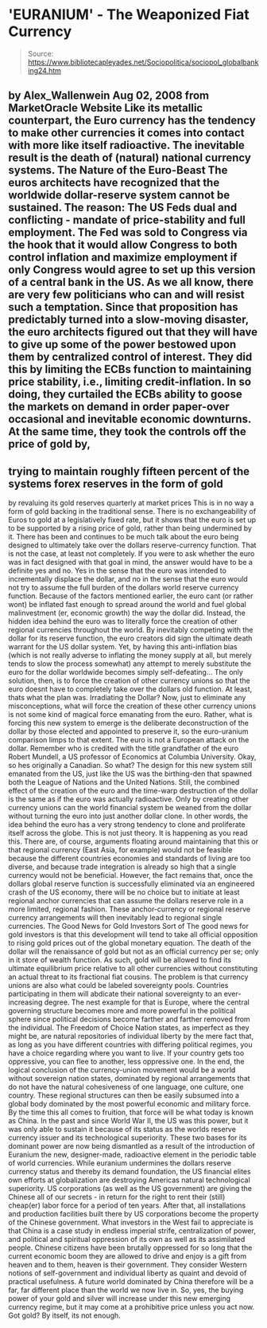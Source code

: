# 'EURANIUM' - The Weaponized Fiat Currency

> Source: https://www.bibliotecapleyades.net/Sociopolitica/sociopol_globalbanking24.htm

by Alex_Wallenwein
Aug 02, 2008
from
MarketOracle Website
Like its metallic counterpart, the Euro currency
has the tendency to make other currencies it comes into contact with more
like itself radioactive. The inevitable result is the death of
(natural) national currency systems.
The Nature of the
Euro-Beast
The euros architects have recognized that the worldwide dollar-reserve
system cannot be sustained. The reason:
The
US Feds dual and conflicting - mandate of price-stability and
full employment. The Fed was sold to Congress via the hook that it would
allow Congress to both control inflation and maximize employment if only
Congress would agree to set up this version of a central bank in the US.
As we all know, there are very few politicians who can and will resist such
a temptation.
Since that proposition has predictably turned into a slow-moving disaster,
the euro architects figured out that they will have to give up some of the
power bestowed upon them by centralized control of interest. They did this
by limiting the ECBs function to maintaining price stability, i.e.,
limiting credit-inflation.
In so doing, they curtailed the ECBs ability to goose the markets on demand
in order paper-over occasional and inevitable economic downturns.
At the same time, they took the controls off the
price of gold by,
-
trying to maintain roughly fifteen
percent of the systems forex reserves in the form of gold
-
by revaluing its gold reserves quarterly
at market prices
This is in no way a form of gold backing in the
traditional sense. There is no exchangeability of Euros to gold at a
legislatively fixed rate, but it shows that the euro is set up to be
supported by a rising price of gold, rather than being undermined by it.
There has been and continues to be much talk about the euro being designed
to ultimately take over the dollars reserve-currency function. That is not
the case, at least not completely.
If you were to ask whether the euro was in fact designed with that goal in
mind, the answer would have to be a definite yes and no. Yes in the sense
that the euro was intended to incrementally displace the dollar, and no in
the sense that the euro would not try to assume the full burden of the
dollars world reserve currency function.
Because of the factors mentioned earlier, the euro cant (or rather wont)
be inflated fast enough to spread around the world and fuel global
malinvestment (er,
economic growth) the way the dollar did.
Instead, the hidden idea behind the euro was to literally force the creation
of other regional currencies throughout the world.
By inevitably competing with the dollar for its reserve function, the euro
creators did sign the ultimate death warrant for the US dollar system. Yet,
by having this anti-inflation bias (which is not really adverse to
inflating the money supply at all, but merely tends to slow the process
somewhat) any attempt to merely substitute the euro for the dollar worldwide
becomes simply self-defeating...
The only solution, then, is to force the creation of other currency
unions so that the euro doesnt have to completely take over the
dollars old function.
At least, thats what the plan was.
Irradiating the
Dollar?
Now, just to eliminate any misconceptions, what will force the creation of
these other currency unions is not some kind of magical force emanating from
the euro. Rather, what is forcing this new system to emerge is the
deliberate deconstruction of the dollar by those elected and appointed to
preserve it, so the euro-uranium comparison limps to that extent.
The euro is not a European attack on the dollar. Remember who is credited
with the title grandfather of the euro Robert Mundell, a US
professor of Economics at Columbia University. Okay, so hes originally a
Canadian. So what? The design for this new system still emanated from the
US, just like the US was the birthing-den that spawned both the League of
Nations and
the United Nations.
Still, the combined effect of the creation of the euro and the time-warp
destruction of the dollar is the same as if the euro was actually
radioactive. Only by creating other currency unions can the world financial
system be weaned from the dollar without turning the euro into just another
dollar clone. In other words, the idea behind the euro has a very strong
tendency to clone and proliferate itself across the globe. This is not just
theory. It is happening as you read this.
There are, of course, arguments floating around maintaining that this or
that regional currency (East Asia, for example) would not be feasible
because the different countries economies and standards of living are too
diverse, and because trade integration is already so high that a single
currency would not be beneficial.
However, the fact remains that, once the dollars global reserve function
is successfully eliminated via an engineered crash of the US economy,
there will be no choice but to initiate at least regional anchor currencies
that can assume the dollars reserve role in a more limited, regional
fashion.
These anchor-currency or regional reserve
currency arrangements will then inevitably lead to regional single
currencies.
The Good News for Gold
Investors Sort of
The good news for gold investors is that this development will tend to take
all official opposition to rising gold prices out of the global monetary
equation.
The death of the dollar will the
renaissance of gold but not as an official currency per se; only in it
store of wealth function. As such, gold will be allowed to find its ultimate
equilibrium price relative to all other currencies without constituting an
actual threat to its fractional fiat cousins.
The problem is that currency unions are also what could be labeled
sovereignty pools. Countries participating in them will abdicate their
national sovereignty to an ever-increasing degree.
The nest example for that is Europe, where the
central governing structure becomes more and more powerful in the political
sphere since political decisions become farther and farther removed from the
individual.
The Freedom of Choice
Nation states, as imperfect as they might be, are natural repositories of
individual liberty by the mere fact that, as long as you have different
countries with differing political regimes, you have a choice regarding
where you want to live. If your country gets too oppressive, you can flee to
another, less oppressive one.
In the end, the logical conclusion of the currency-union movement would be a
world without sovereign nation states, dominated by regional arrangements
that do not have the natural cohesiveness of one language, one culture, one
country. These regional structures can then be easily subsumed into a
global body dominated by the most powerful economic and military force.
By the time this all comes to fruition, that
force will be what today is known as China.
In the past and since World War II, the US was this power, but it was only
able to sustain it because of its status as the worlds reserve currency
issuer and its technological superiority. These two bases for its dominant
power are now being dismantled as a result of the introduction of
Euranium the new, designer-made, radioactive element in the periodic
table of world currencies.
While euranium undermines the dollars reserve currency status and thereby
its demand foundation, the US financial elites own
efforts at globalization are destroying
Americas natural technological superiority. US corporations (as well as the
US government) are giving the Chinese all of our secrets - in return for the
right to rent their (still) cheap(er) labor force for a period of ten years.
After that, all installations and production facilities built there by US
corporations become the property of the Chinese government.
What investors in the West fail to appreciate is that China is a case study
in endless imperial strife, centralization of power, and political and
spiritual oppression of its own as well as its assimilated people.
Chinese citizens have been brutally oppressed
for so long that the current economic boom they are allowed to drive and
enjoy is a gift from heaven and to them, heaven is their government.
They consider Western notions of self-government and individual liberty as
quaint and devoid of practical usefulness. A future world dominated by China
therefore will be a far, far different place than the world we now live in.
So, yes, the buying power of your gold and silver will increase under this
new emerging currency regime, but it may come at a prohibitive price
unless you act now.
Got gold?
By itself, its not enough.

